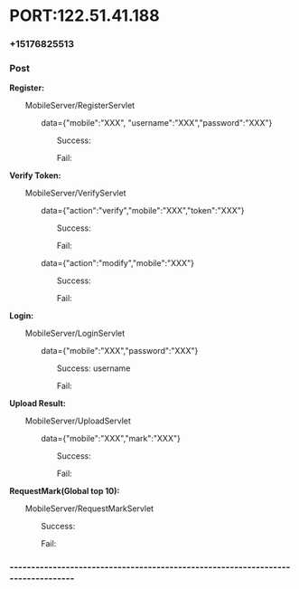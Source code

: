 # PORT:122.51.41.188
### +15176825513
### Post

**Register:**

&emsp;&emsp;MobileServer/RegisterServlet

&emsp;&emsp;&emsp;&emsp;data={"mobile":"XXX", "username":"XXX","password":"XXX"}

&emsp;&emsp;&emsp;&emsp;&emsp;&emsp;Success:

&emsp;&emsp;&emsp;&emsp;&emsp;&emsp;Fail:

**Verify Token:**

&emsp;&emsp;MobileServer/VerifyServlet

&emsp;&emsp;&emsp;&emsp;data={"action":"verify","mobile":"XXX","token":"XXX"}

&emsp;&emsp;&emsp;&emsp;&emsp;&emsp;Success:

&emsp;&emsp;&emsp;&emsp;&emsp;&emsp;Fail:

&emsp;&emsp;&emsp;&emsp;data={"action":"modify","mobile":"XXX"}

&emsp;&emsp;&emsp;&emsp;&emsp;&emsp;Success:

&emsp;&emsp;&emsp;&emsp;&emsp;&emsp;Fail:

**Login:**

&emsp;&emsp;MobileServer/LoginServlet

&emsp;&emsp;&emsp;&emsp;data={"mobile":"XXX","password":"XXX"}

&emsp;&emsp;&emsp;&emsp;&emsp;&emsp;Success: username

&emsp;&emsp;&emsp;&emsp;&emsp;&emsp;Fail:

**Upload Result:**

&emsp;&emsp;MobileServer/UploadServlet

&emsp;&emsp;&emsp;&emsp;data={"mobile":"XXX","mark":"XXX"}

&emsp;&emsp;&emsp;&emsp;&emsp;&emsp;Success:

&emsp;&emsp;&emsp;&emsp;&emsp;&emsp;Fail:

**RequestMark(Global top 10):**

&emsp;&emsp;MobileServer/RequestMarkServlet

&emsp;&emsp;&emsp;&emsp;Success:

&emsp;&emsp;&emsp;&emsp;Fail:

### --------------------------------------------------------------------------------


